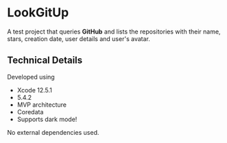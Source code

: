  
# LookGitUp

A test project that queries **GitHub** and lists the repositories with their name, stars, creation date, user details and user's avatar.

## Technical Details

Developed using 

* Xcode 12.5.1
* 5.4.2
* MVP architecture
* Coredata
* Supports dark mode!

No external dependencies used.
